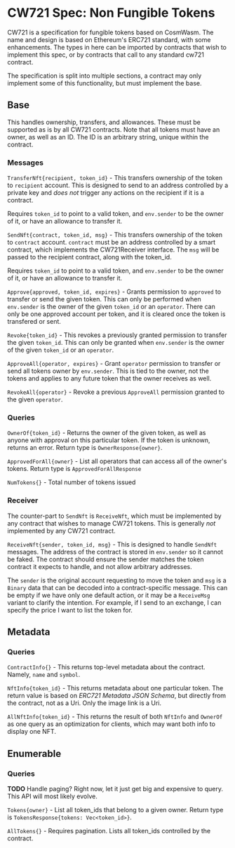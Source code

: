 # CW721 Spec: Non Fungible Tokens

CW721 is a specification for fungible tokens based on CosmWasm.
The name and design is based on Ethereum's ERC721 standard,
with some enhancements. The types in here can be imported by 
contracts that wish to implement this  spec, or by contracts that call 
to any standard cw721 contract.

The specification is split into multiple sections, a contract may only
implement some of this functionality, but must implement the base.

## Base

This handles ownership, transfers, and allowances. These must be supported
as is by all CW721 contracts. Note that all tokens must have an owner, 
as well as an ID. The ID is an arbitrary string, unique within the contract.

### Messages

`TransferNft{recipient, token_id}` - 
This transfers ownership of the token to `recipient` account. This is 
designed to send to an address controlled by a private key and *does not* 
trigger any actions on the recipient if it is a contract.

Requires `token_id` to point to a valid token, and `env.sender` to be 
the owner of it, or have an allowance to transfer it. 

`SendNft{contract, token_id, msg}` - 
This transfers ownership of the token to `contract` account. `contract` 
must be an address controlled by a smart contract, which implements
the CW721Receiver interface. The `msg` will be passed to the recipient 
contract, along with the token_id.

Requires `token_id` to point to a valid token, and `env.sender` to be 
the owner of it, or have an allowance to transfer it. 

`Approve{approved, token_id, expires}` - Grants permission to `approved` to
transfer or send the given token. This can only be performed when
`env.sender` is the owner of the given `token_id` or an `operator`. 
There can only be one approved account per token, and it is cleared once
the token  is transfered or sent.

`Revoke{token_id}` - This revokes a previously granted permission
to transfer the given `token_id`. This can only be granted when
`env.sender` is the owner of the given `token_id` or an `operator`.

`ApproveAll{operator, expires}` - Grant `operator` permission to transfer or send
all tokens owner by `env.sender`. This is tied to the owner, not the
tokens and applies to any future token that the owner receives as well.

`RevokeAll{operator}` - Revoke a previous `ApproveAll` permission granted
to the given `operator`.

### Queries

`OwnerOf{token_id}` - Returns the owner of the given token,
as well as anyone with approval on this particular token.
If the token is unknown, returns an error. Return type is
`OwnerResponse{owner}`.

`ApprovedForAll{owner}` - List all operators that can access all of 
the owner's tokens. Return type is `ApprovedForAllResponse`

`NumTokens{}` - Total number of tokens issued

### Receiver

The counter-part to `SendNft` is `ReceiveNft`, which must be implemented by
any contract that wishes to manage CW721 tokens. This is generally *not*
implemented by any CW721 contract.

`ReceiveNft{sender, token_id, msg}` - This is designed to handle `SendNft`
messages. The address of the contract is stored in `env.sender`
so it cannot be faked. The contract should ensure the sender matches
the token contract it expects to handle, and not allow arbitrary addresses.

The `sender` is the original account requesting to move the token
and `msg` is a `Binary` data that can be decoded into a contract-specific
message. This can be empty if we have only one default action,
or it may be a `ReceiveMsg` variant to clarify the intention. For example,
if I send to an exchange, I can specify the price I want to list the token 
for.
 
## Metadata

### Queries

`ContractInfo{}` - This returns top-level metadata about the contract.
Namely, `name` and `symbol`.

`NftInfo{token_id}` - This returns metadata about one particular token.
The return value is based on *ERC721 Metadata JSON Schema*, but directly
from the contract, not as a Uri. Only the image link is a Uri.

`AllNftInfo{token_id}` - This returns the result of both `NftInfo`
and `OwnerOf` as one query as an optimization for clients, which may
want both info to display one NFT.

## Enumerable

### Queries

**TODO** Handle paging? Right now, let it just get big and 
expensive to query. This API will most likely evolve.

`Tokens{owner}` - List all token_ids that belong to a given owner.
Return type is `TokensResponse{tokens: Vec<token_id>}`.

`AllTokens{}` - Requires pagination. Lists all token_ids controlled by 
the contract.
